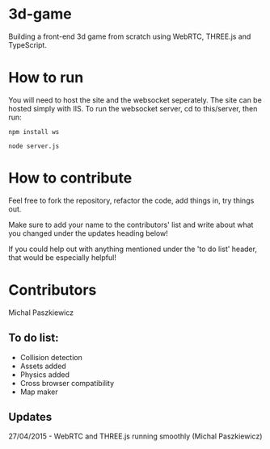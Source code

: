 # 3d-game
Building a front-end 3d game from scratch using WebRTC, THREE.js and TypeScript.

How to run
============
You will need to host the site and the websocket seperately. The site can be hosted simply with IIS.
To run the websocket server, cd to this/server, then run:

`npm install ws`

`node server.js`

How to contribute
==================
Feel free to fork the repository, refactor the code, add things in, try things out.

Make sure to add your name to the contributors' list and write about what you changed under the updates heading below!

If you could help out with anything mentioned under the 'to do list' header, that would be especially helpful!


Contributors
=====================
Michal Paszkiewicz

To do list:
-----------

- Collision detection
- Assets added
- Physics added
- Cross browser compatibility
- Map maker

Updates
--------

27/04/2015 - WebRTC and THREE.js running smoothly (Michal Paszkiewicz)